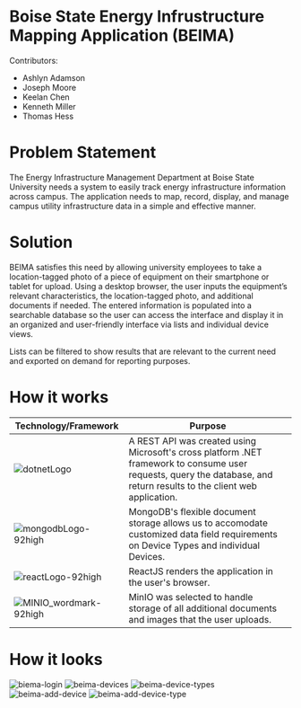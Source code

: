 # Boise State Energy Infrustructure Mapping Application (BEIMA)



Contributors:
<ul>
  <li>Ashlyn Adamson</li>
  <li>Joseph Moore</li>
  <li>Keelan Chen</li>
  <li>Kenneth Miller</li>
  <li>Thomas Hess</li>
</ul>


# Problem Statement

The Energy Infrastructure Management Department at Boise State University needs a system to easily track energy infrastructure information across campus. The application needs to map, record, display, and manage campus utility infrastructure data in a simple and effective manner.

# Solution
BEIMA satisfies this need by allowing university employees to take a location-tagged photo of a piece of equipment on their smartphone or tablet for upload. Using a desktop browser, the user inputs the equipment’s relevant characteristics, the location-tagged photo, and additional documents if needed. The entered information is populated into a searchable database so the user can access the interface and display it in an organized and user-friendly interface via lists and individual device views.

Lists can be filtered to show results that are relevant to the current need and exported on demand for reporting purposes.

# How it works

|Technology/Framework|Purpose|
|---|---|
|![dotnetLogo](https://user-images.githubusercontent.com/46760776/162549617-e8db237b-ddc7-4d74-9401-cec7192fd476.jpg)|A REST API was created using Microsoft's cross platform .NET framework to consume user requests, query the database, and return results to the client web application.
|![mongodbLogo-92high](https://user-images.githubusercontent.com/46760776/162550602-d6637e10-d723-4ac9-8a5a-bcf44388218c.png)|MongoDB's flexible document storage allows us to accomodate customized data field requirements on Device Types and individual Devices.|
|![reactLogo-92high](https://user-images.githubusercontent.com/46760776/162550616-a64e2ffc-827c-42e3-9586-0fef48deef15.png)|ReactJS renders the application in the user's browser.|
|![MINIO_wordmark-92high](https://user-images.githubusercontent.com/46760776/162550629-f63193b7-6d9c-445c-9087-12e9409b6c6a.png)|MinIO was selected to handle storage of all additional documents and images that the user uploads.|

# How it looks
![biema-login](https://user-images.githubusercontent.com/46760776/162551255-ad90162f-d89e-4cb1-85d1-005bad5a50c4.jpg)
![beima-devices](https://user-images.githubusercontent.com/46760776/162551260-e21f9dae-fb72-40df-8640-8492dae05674.jpg)
![beima-device-types](https://user-images.githubusercontent.com/46760776/162551266-ae547e22-dbfc-4084-ba5b-d14762110486.jpg)
![beima-add-device](https://user-images.githubusercontent.com/46760776/162551272-ab928bb6-2008-4cf8-a300-25fbc596f42a.jpg)
![beima-add-device-type](https://user-images.githubusercontent.com/46760776/162551276-6de9a271-b5a9-43ec-8f61-6f449686ecfd.jpg)
